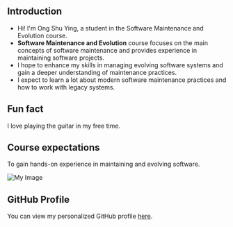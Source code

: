 ## Introduction

- Hi! I'm Ong Shu Ying, a student in the Software Maintenance and Evolution course.
- **Software Maintenance and Evolution** course focuses on the main concepts of software maintenance and provides experience in maintaining software projects.
- I hope to enhance my skills in managing evolving software systems and gain a deeper understanding of maintenance practices.
- I expect to learn a lot about modern software maintenance practices and how to work with legacy systems.

## Fun fact

I love playing the guitar in my free time.

## Course expectations

To gain hands-on experience in maintaining and evolving software.

![My Image](shuYing.jpg)

## GitHub Profile

You can view my personalized GitHub profile
[here](https://github.com/Shuying28).
